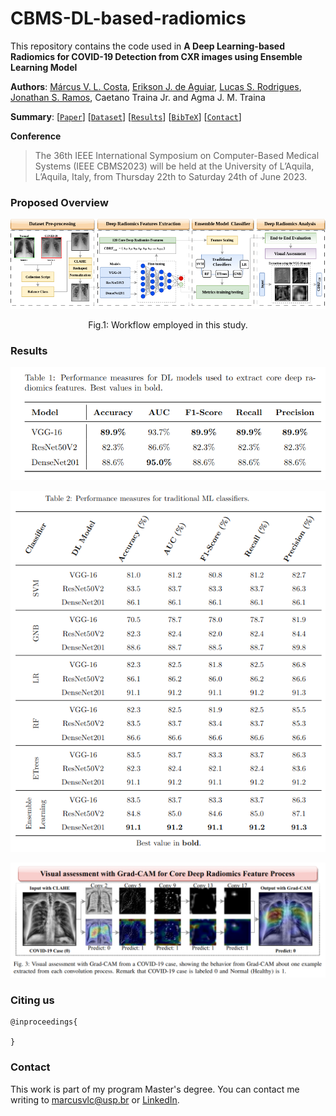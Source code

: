 # CBMS-DL-based-radiomics

This repository contains the code used in **A Deep Learning-based Radiomics for COVID-19 Detection from CXR images using Ensemble Learning Model**

**Authors**: [Márcus V. L. Costa](https://github.com/usmarcv), [Erikson J. de Aguiar](https://github.com/eriksonJAguiar), [Lucas S. Rodrigues](https://github.com/lsrusp), [Jonathan S. Ramos](https://github.com/JonathanRamos), Caetano Traina Jr. and Agma J. M. Traina

**Summary**: [[`Paper`]()] [[`Dataset`](https://github.com/usmarcv/CBMS-DL-based-radiomics/tree/main/dataset_script)] [[`Results`](#results)] [[`BibTeX`](#citing-us)] [[`Contact`](#contact)]

**Conference**
> The 36th IEEE International Symposium on Computer-Based Medical Systems (IEEE CBMS2023) will be held at the University of L’Aquila, L’Aquila, Italy, from Thursday 22th to Saturday 24th of June 2023.

### Proposed Overview

<p align='center'>
  <img src="./images/workflow.png">
<p>
<p align = "center">
Fig.1: Workflow employed in this study.
</p>


### Results

<p align='center'>
  <img src="./images/DL-results.png">
<p> 


<p align='center'>
  <img src="./images/ML-results.png">
<p> 


<p align='center'>
  <img src="./images/vgg-16-with-gradcam.png">
<p> 


### Citing us
```
@inproceedings{

}
```
  
### Contact
This work is part of my program Master's degree. You can contact me writing to [marcusvlc@usp.br](marcusvlc@usp.br) or [LinkedIn](https://www.linkedin.com/in/marcusvlc/).
  


